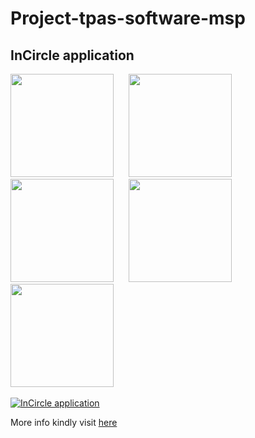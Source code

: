 # Project-tpas-software-msp
##  InCircle application


<img src="https://user-images.githubusercontent.com/46880800/187949209-1c409aaf-b77d-4ff4-a4dd-374d81fea9db.png" width="165">&nbsp;&nbsp;&nbsp;&nbsp;&nbsp;
<img src="https://user-images.githubusercontent.com/46880800/187949641-6e5b37b5-d884-4db4-bd4d-3ae2265c8971.png" width="165">&nbsp;&nbsp;&nbsp;&nbsp;&nbsp;
<img src="https://user-images.githubusercontent.com/46880800/187950073-12a43210-d85e-49ac-9ed2-fabac7bdd4f6.png" width="165">&nbsp;&nbsp;&nbsp;&nbsp;&nbsp;
<img src="https://user-images.githubusercontent.com/46880800/187950077-635db019-645f-41d4-b7f1-14f1fbfa1448.png" width="165">&nbsp;&nbsp;&nbsp;&nbsp;&nbsp;
<img src="https://user-images.githubusercontent.com/46880800/187950078-5688ee6b-d488-4278-b657-4be1db7726ef.png" width="165">&nbsp;&nbsp;&nbsp;&nbsp;&nbsp;

[![InCircle application](https://yt-embed.herokuapp.com/embed?v=qTq0B6diTCE)](https://www.youtube.com/watch?v=qTq0B6diTCE "InCircle application")

More info kindly visit [here](https://addiraw.github.io/Texas-Instrunment-IICDC/)
<span style="width:60px;background-color: red;"></span>


